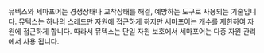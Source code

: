 뮤텍스와 세마포어는 경쟁상태나 교착상태를 해결, 예방하는 도구로 사용되는 기술입니다. 뮤텍스는 하나의 스레드만 자원에 접근하게 하지만 세마포어는 개수를 제한하여 자원에 접근하게 합니다. 따라서 뮤텍스는 단일 자원 보호에서 세마포어는 다중 자원 관리에서 사용 됩니다.